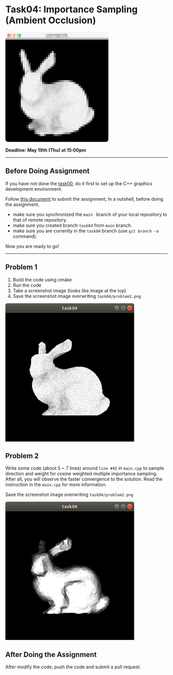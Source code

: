 # Task04: Importance Sampling (Ambient Occlusion)

![preview](preview.png)

**Deadline: May 19th (Thu) at 15:00pm**

----

## Before Doing Assignment

If you have not done the [task00](../task00), do it first to set up the C++ graphics development environment.

Follow [this document](../doc/submit.md) to submit the assignment, In a nutshell, before doing the assignment,  
- make sure you synchronized the `main ` branch of your local repository  to that of remote repository.
- make sure you created branch `task04` from `main` branch.
- make sure you are currently in the `task04` branch (use `git branch -a` command).

Now you are ready to go!

---

## Problem 1

1. Build the code using cmake
2. Run the code
3. Take a screenshot image (looks like image at the top)
4. Save the screenshot image overwriting `task04/problem1.png`
 
<img src="problem1.png" width="400">


## Problem 2

Write some code (about 5 ~ 7  lines) around `line #45` in `main.cpp` 
to sample direction and weight for cosine weighted multiple importance sampling.
After all, you will observe the faster convergence to the solution. 
Read the instruction in the `main.cpp` for more information.

Save the screenshot image overwriting `task04/problem2.png`

![problem2](problem2.png)


## After Doing the Assignment

After modify the code, push the code and submit a pull request. 
